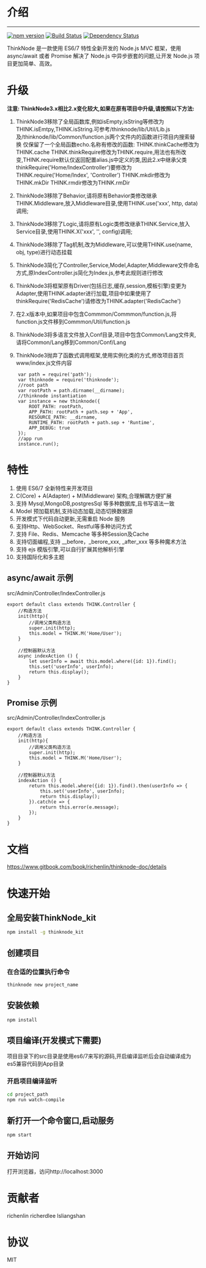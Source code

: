 # 介绍
-----

[![npm version](https://badge.fury.io/js/thinknode.svg)](https://badge.fury.io/js/thinknode)
[![Build Status](https://travis-ci.org/richenlin/thinknode.svg?branch=master)](https://travis-ci.org/richenlin/thinknode)
[![Dependency Status](https://david-dm.org/richenlin/thinknode.svg)](https://david-dm.org/richenlin/thinknode)

ThinkNode 是一款使用 ES6/7 特性全新开发的 Node.js MVC 框架，使用 async/await 或者 Promise 解决了 Node.js 中异步嵌套的问题,让开发 Node.js 项目更加简单、高效。

# 升级
**注意: ThinkNode3.x相比2.x变化较大,如果在原有项目中升级,请按照以下方法:**

1. ThinkNode3移除了全局函数库,例如isEmpty,isString等修改为THINK.isEmtpy,THINK.isString.可参考/thinknode/lib/Util/Lib.js及/thinknode/lib/Common/function.js两个文件内的函数进行项目内搜索替换
   仅保留了一个全局函数echo.名称有修改的函数:
   THINK.thinkCache修改为THINK.cache
   THINK.thinkRequire修改为THINK.require,用法也有所改变,THINK.require默认仅返回配置alias.js中定义的类,因此2.x中继承父类thinkRequire('Home/IndexController')要修改为THINK.require('Home/Index', 'Controller')
   THINK.mkdir修改为THINK.mkDir
   THINK.rmdir修改为THINK.rmDir
   

2. ThinkNode3移除了Behavior,请将原有Behavior类修改继承THINK.Middleware,放入Middleware目录,使用THINK.use('xxx', http, data)调用;

3. ThinkNode3移除了Logic,请将原有Logic类修改继承THINK.Service,放入Service目录,使用THINK.X('xxx', '', config)调用;

4. ThinkNode3移除了Tag机制,改为Middleware,可以使用THINK.use(name, obj, type)进行动态挂载

5. ThinkNode3简化了Controller,Service,Model,Adapter,Middleware文件命名方式,原IndexController.js简化为Index.js,参考此规则进行修改

6. ThinkNode3将框架原有Driver(包括日志,缓存,session,模板引擎)变更为Adapter,使用THINK.adapter进行加载,项目中如果使用了thinkRequire('RedisCache')请修改为THINK.adapter('RedisCache')

7. 在2.x版本中,如果项目中包含Commmon/Commmon/function.js,将function.js文件移到Commmon/Util/function.js

8. ThinkNode3将多语言文件放入Conf目录,项目中包含Common/Lang文件夹,请将Common/Lang移到Common/Conf/Lang

9. ThinkNode3抛弃了函数式调用框架,使用实例化类的方式,修改项目首页 www/index.js文件内容
```
    var path = require('path');
    var thinknode = require('thinknode');
    //root path
    var rootPath = path.dirname(__dirname);
    //thinknode instantiation
    var instance = new thinknode({
        ROOT_PATH: rootPath,
        APP_PATH: rootPath + path.sep + 'App',
        RESOURCE_PATH: __dirname,
        RUNTIME_PATH: rootPath + path.sep + 'Runtime',
        APP_DEBUG: true
    });
    //app run
    instance.run();
```
# 特性

1. 使用 ES6/7 全新特性来开发项目
2. C(Core) + A(Adapter) + M(Middleware) 架构,合理解耦方便扩展
3. 支持 Mysql,MongoDB,postgresSql 等多种数据库,且书写语法一致
4. Model 预加载机制,支持动态加载,动态切换数据源
5. 开发模式下代码自动更新,无需重启 Node 服务
6. 支持Http、WebSocket、Restful等多种访问方式
7. 支持 File、Redis、Memcache 等多种Session及Cache
8. 支持切面编程,支持 __before，_berore_xxx, _after_xxx 等多种魔术方法
9. 支持 ejs 模版引擎,可以自行扩展其他解析引擎
10. 支持国际化和多主题

## async/await 示例
src/Admin/Controller/IndexController.js
```
export default class extends THINK.Controller {
    //构造方法
    init(http){
        //调用父类构造方法
        super.init(http);
        this.model = THINK.M('Home/User');
    }
    
    //控制器默认方法
    async indexAction () {
        let userInfo = await this.model.where({id: 1}).find();
        this.set('userInfo', userInfo);
        return this.display();
    }
}
```

## Promise 示例
src/Admin/Controller/IndexController.js
```
export default class extends THINK.Controller {
    //构造方法
    init(http){
        //调用父类构造方法
        super.init(http);
        this.model = THINK.M('Home/User');
    }
    
    //控制器默认方法
    indexAction () {
        return this.model.where({id: 1}).find().then(userInfo => {
            this.set('userInfo', userInfo);
            return this.display();
        }).catch(e => {
            return this.error(e.message);
        });
    }
}
```

# 文档

https://www.gitbook.com/book/richenlin/thinknode-doc/details

# 快速开始

## 全局安装ThinkNode_kit

```sh
npm install -g thinknode_kit
```

## 创建项目


### 在合适的位置执行命令

```sh
thinknode new project_name
```

## 安装依赖

```sh
npm install
```

## 项目编译(开发模式下需要)

项目目录下的src目录是使用es6/7来写的源码,开启编译监听后会自动编译成为es5兼容代码到App目录

### 开启项目编译监听

```sh
cd project_path
npm run watch-compile
```

## 新打开一个命令窗口,启动服务

```sh
npm start
```

## 开始访问

打开浏览器，访问http://localhost:3000 


# 贡献者

richenlin
richerdlee
lsliangshan

# 协议

MIT
